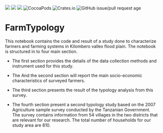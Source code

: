 
![](https://img.shields.io/badge/Framework-RStudio%202.5-brightgreen.svg?longCache=true&style=flat-square)
![](https://img.shields.io/badge/Analysis-R%203.6-brightgreen.svg?longCache=true&style=flat-square)
![](https://img.shields.io/badge/Dependency-GDAL-brightgreen.svg?longCache=true&style=flat-square)
![CocoaPods](https://img.shields.io/cocoapods/dm/AFNetworking.svg?style=flat-square)
![Crates.io](https://img.shields.io/crates/l/rustc-serialize.svg?longCache=true&style=flat-square)
![GitHub issue/pull request age](https://img.shields.io/github/issues/detail/age/badges/shields/979.svg?longCache=true&style=flat-square)

# FarmTypology
This notebook contains the code and result of a study done to characterize farmers and farming systems in Kilombero vallex flood plain. The notebook is structured in to four main section. 

* The first section provides the details of the data collection methods and instrument used for this study. 

* The And the second section will report the main socio-economic characteristics of surveyed farmers.

* The third section presents the result of the typology analysis from this survey. 

* The fourth section present a second typology study based on the 2007 Agriculture sample survey conducted by the Tanzanian Government. The survey contains information from 54 villages in the two districts that are relevant for our research. The total number of households for our study area are 810.  
